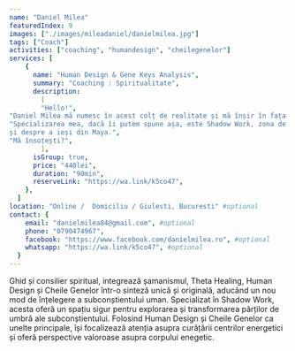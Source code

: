 ```yaml
---
name: "Daniel Milea"
featuredIndex: 9
images: ["./images/mileadaniel/danielmilea.jpg"]
tags: ["Coach"]
activities: ["coaching", "humandesign", "cheilegenelor"]
services: [
    {
      name: "Human Design & Gene Keys Analysis",
      summary: "Coaching : Spiritualitate",
      description:
        [ 
        "Hello!",
"Daniel Milea mă numesc în acest colț de realitate și mă înșir în fața ta în următoarele rânduri cu o invitație la a privi lumea prin alte lentile și perspective. Human Design și Cheile Genelor sunt două sisteme New Age ce reprezintă o sinteză a celor mai importante cunoașteri din zona ezoterică (Astrologie, Kabbalah, I-Ching, Înțelepciunea Vedică, etc) alăturată acum și științei, pentru că ele se bazează și pe Genetică (ADN) și Fizică Cuantică. Astfel, bazându-ne pe data și ora nașterii unei persoane putem să obținem un Bodygraph sau o Hartă Hologentică ce oferă informații despre corpul energetic, misiunea în viață, modul corect de a lua decizii, tipul de relații corect, modul corect de a interacționa cu viața și multe altele.",
"Specializarea mea, dacă îi putem spune așa, este Shadow Work, zona de lucru cu partea de umbră a subconștientului nostru. Prezint aceste concepte complicate în termeni simpli și țintesc să ghidez omul cu care lucrez spre o mai bună înțelegere asupra întregului ființei sale, întreg ce conține povestea ambelor polarități ale sufletului nostru. Am învățat că dacă iei viața prea în serios, aceasta are abilitatea de a te lăsa la sau în pâmânt. Își pierde această abilitate când începi să nu te mai temi și să tratezi totul ca pe un joc. Unul diferit de orice ai jucat până. Așa cum Alan Watts spunea: ”Singura problemă a omului este că ia în serios ce au făcut zeii la mișto!”. Și mare dreptate avea. Cu puțină muncă, cu ghidarea potrivită și ambiția de a nu te da bătut poți accesa magia vieții. Nu există o rețetă fixă a trezirii spirituale, asta așa e. Avem însă o multitudine de posibilități de a crea rețete unice, originale și mereu pe gustul nostru. Pentru că despre asta este vorba în ședințele cu mine. Despre revenirea în suveranitatea corpului tău, despre a trăi corect ȚIE, despre a fi diferit(ă)
și despre a ieși din Maya.",
"Mă însoțești?",
        ],
      isGroup: true,
      price: "440lei",
      duration: "90min",
      reserveLink: "https://wa.link/k5co47",
    },
  ]
location: "Online /  Domiciliu / Giulesti, Bucuresti" #optional
contact: {
    email: "danielmilea84@gmail.com", #optional
    phone: "0790474967",
    facebook: "https://www.facebook.com/danielmilea.ro", #optional
    whatsapp: "https://wa.link/k5co47", #optional
  }
---
```


Ghid și consilier spiritual, integrează șamanismul, Theta Healing, Human Design și Cheile Genelor într-o sinteză unică și originală, aducând un nou mod de înțelegere a subconștientului uman. Specializat în Shadow Work, acesta oferă un spațiu sigur pentru explorarea și transformarea părților de umbră ale subconștientului. Folosind Human Design și Cheile Genelor ca unelte principale, își focalizează atenția asupra curățării centrilor energetici și oferă perspective valoroase asupra corpului enegetic. 
